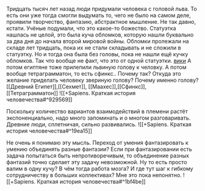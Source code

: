 Тридцать тысяч лет назад люди придумали человека с головой льва. То есть они уже тогда смогли выдумать то, чего не было на самом деле, проявили творчество, фантазию, абстрактное мышление. Не так давно, кстати. 
Учёные подумали, что это какое-то божество. 
Статуэтка нашлась не целой, это была куча обломков, которую нашли буквально за два дня до начала второй мировой войны. Обломки пролежали на складе лет тридцать, пока их не стали складывать и не сложили в статуэтку. Но и тогда она была без головы, пока не нашли ещё кучку обломков. Так что вообще не факт, что это от одной статуэтки.  [вики](https://ru.wikifur.com/wiki/%D0%A7%D0%B5%D0%BB%D0%BE%D0%B2%D0%B5%D0%BA%D0%BE%D0%BB%D0%B5%D0%B2)
А потом египтяне тоже прилепили львиную голову к человку. А потом вообще тетраграмматон, то есть сфинкс.. Почему так? Откуда это желание приделать человеку звериную голову? Почему именно голову? [[Древний Египет]],[[Сехмет]], [[Маахес]],[[Сфинкс]], [[Тетраграмматон]]
![[+Sapiens. Краткая история человечества#^929569]]

Поскольку количество вариантов взаимодействий в племени растёт экспоненциально, надо много запоминать и о многом разговаривать. Древние люди, сплетничая, сильно развивались. 
![[+Sapiens. Краткая история человечества#^19ea15]]

Не очень я понимаю эту мысль. Переход от умения фантазировать к умению объединять разные фантазии? Если при фантазировании есть задача попытаться быть непротиворечивым, то объединение разных фантазий точно сделает эту задачу невозможной. Ну то есть просто валим в одну кучу? В чём тогда работа мозга? И где тут шаг к гибкому сотрудничеству в больших коллективах? Мне это пока непонятно. 
![[+Sapiens. Краткая история человечества#^1bf4be]]